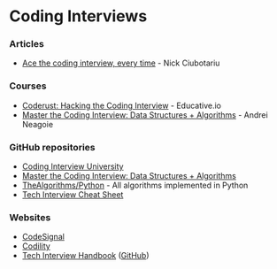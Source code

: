 # Coding Interviews

### Articles

* [Ace the coding interview, every time](https://www.linkedin.com/pulse/20141120061048-6976444-ace-the-coding-interview-every-time/) - Nick Ciubotariu

### Courses

* [Coderust: Hacking the Coding Interview](https://www.educative.io/courses/coderust-hacking-the-coding-interview) - Educative.io
* [Master the Coding Interview: Data Structures + Algorithms](https://www.udemy.com/course/master-the-coding-interview-data-structures-algorithms/) - Andrei Neagoie

### GitHub repositories

* [Coding Interview University](https://github.com/jwasham/coding-interview-university)
* [Master the Coding Interview: Data Structures + Algorithms](https://github.com/chesterheng/master-coding-interview)
* [TheAlgorithms/Python](https://github.com/TheAlgorithms/Python) - All algorithms implemented in Python
* [Tech Interview Cheat Sheet](https://github.com/TSiege/Tech-Interview-Cheat-Sheet)

### Websites

* [CodeSignal](https://app.codesignal.com/)
* [Codility](https://app.codility.com/programmers/lessons)
* [Tech Interview Handbook](https://yangshun.github.io/tech-interview-handbook/) \([GitHub](https://github.com/yangshun/tech-interview-handbook)\)

